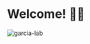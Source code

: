 # Welcome! 👋😄

![garcia-lab](https://user-images.githubusercontent.com/3791941/133463298-781332f0-d7d2-4f5a-a867-8dc73f3259ca.jpeg)

